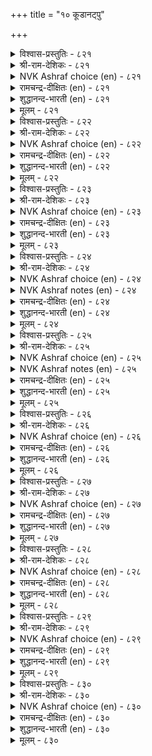 +++
title = "१० कूडानट्पु"

+++


<details><summary>विश्वास-प्रस्तुतिः - ८२१</summary>

सीरिडम् काणिन् ऎऱिदऱ्कुप् पट् टडै  
नेरा निरन्दवर् नट्पु।       ८२१
</details>

<details><summary>श्री-राम-देशिकः - ८२१</summary>

अधिकारः ८३. आन्तरस्नेहशून्यता  
हार्दस्नेहविहीनस्य बाह्यस्नेहं वितन्वतः ।  
मैत्री भग्ना भवेत् स्वर्णमयःखण्डगतं यथा ॥ ८२१॥
</details>

<details><summary>NVK Ashraf choice (en) - ८२१</summary>

०८२१
Posing friends treat you like an anvil
To strike you at the opportune time. *
(S.M. Diaz), (K. Krishnaswamy & Vijaya Ramkumar)
</details>

<details><summary>रामचन्द्र-दीक्षितः (en) - ८२१</summary>

821 cīrviṭam kāṇiṉ eṟitaṟkup paṭṭaṭai  
nērā nirantavar naṭpu.

821\. Friendship of the wicked is but a pretext to stab you cunningly in an unwary mood.  
</details>

<details><summary>शुद्धानन्द-भारती (en) - ८२१</summary>

1\. சீரிடம் காணின் எறிதற்குப் பட்டடை  
நேரா நிரந்தவர் நட்பு.  
The friendship by an enemy shown  
Is anvil in time, to strike you down.        821  
</details>

<details><summary>मूलम् - ८२१</summary>

सीरिडम् काणिन् ऎऱिदऱ्कुप् पट् टडै  
नेरा निरन्दवर् नट्पु।       ८२१
</details>

<details><summary>विश्वास-प्रस्तुतिः - ८२२</summary>

इनम्बोण्ड्रु इनमल्लार् केण्मै मगळिर्  
मनम्बोल वेऱु पडुम्।       ८२२
</details>

<details><summary>श्री-राम-देशिकः - ८२२</summary>

चित्ते सौहार्दहीनस्य मित्रवन्नटतो बहिः ।  
सौहार्दमङ्गनाचित्तसमं परिणतं भवेत् ॥ ८२२॥
</details>

<details><summary>NVK Ashraf choice (en) - ८२२</summary>

०८२२
Fickle as a woman's heart is the friendship of those
Who act like friends.
(P.S. Sundaram), (N.V.K. Ashraf)
</details>

<details><summary>रामचन्द्र-दीक्षितः (en) - ८२२</summary>

822 iṉampōṉṟu iṉamallār kēṇmai makaḷir  
maṉampōla vēṟu paṭum.

822\. Inconstant as the heart of a woman is the false friendship of seeming friends.  
</details>

<details><summary>शुद्धानन्द-भारती (en) - ८२२</summary>

2\. இனம்போன்று இனமல்லார் கேண்மை மகளிர்  
மனம்போல வேறு படும்.  
Who pretend kinship but are not  
Their friendship's fickle like woman's heart.        822  
</details>

<details><summary>मूलम् - ८२२</summary>

इनम्बोण्ड्रु इनमल्लार् केण्मै मगळिर्  
मनम्बोल वेऱु पडुम्।       ८२२
</details>

<details><summary>विश्वास-प्रस्तुतिः - ८२३</summary>

पलनल्ल कट्रक् कडैत्तु मननल्लर्  
आगुदल् माणार्क् करिदु।      ८२३
</details>

<details><summary>श्री-राम-देशिकः - ८२३</summary>

अधीतेष्वपि शास्त्रेषु हार्दमैत्र्या प्रवर्तनम् ।  
नैव साध्यं भवेत्तेषां ये भवन्ति विरोधिनः ॥ ८२३॥
</details>

<details><summary>NVK Ashraf choice (en) - ८२३</summary>

०८२३
Hard for the ignoble to be good-hearted,
No matter how well educated they are. *
(M.S. Poornalingam Pillai)
</details>

<details><summary>रामचन्द्र-दीक्षितः (en) - ८२३</summary>

823 palanalla kaṟṟak kaṭaittum maṉanallar  
ākutal māṇārkku aritu.

823\. A wicked heart never mellows with learning.  
</details>

<details><summary>शुद्धानन्द-भारती (en) - ८२३</summary>

3\. பலநல்ல கற்றக் கடைத்தும் மனம்நல்லர்  
ஆகுதல் மாணார்க்கு அரிது.  
They may be vast in good studies  
But heartfelt-love is hard for foes.        823  
</details>

<details><summary>मूलम् - ८२३</summary>

पलनल्ल कट्रक् कडैत्तु मननल्लर्  
आगुदल् माणार्क् करिदु।      ८२३
</details>

<details><summary>विश्वास-प्रस्तुतिः - ८२४</summary>

मुगत्तिन् इनिय नगाअ अगत्तिन्ना  
वञ्जरै अञ्जप् पडुम्।       ८२४
</details>

<details><summary>श्री-राम-देशिकः - ८२४</summary>

बहिर्हास्यमुखो भूत्वा चित्ते द्रोहं चिकीर्षतः ।  
वञ्चकस्य तु सौहर्दं दूरे कुरु भयान्वितः ॥ ८२४॥
</details>

<details><summary>NVK Ashraf choice (en) - ८२४</summary>

०८२४
Beware of those deceits who, with a smiling face,
Conceal bitterness in their hearts.
(N.V.K. Ashraf)
</details>

<details><summary>NVK Ashraf notes (en) - ८२४</summary>

८२४. Compare with ७८६. "A smiling face alone makes no friendship, but the heart should also smile with the face." * - (V. Ramasamy)
</details>

<details><summary>रामचन्द्र-दीक्षितः (en) - ८२४</summary>

824 mukattiṉ iṉiya nakāa akattuiṉṉā  
vañcarai añcap paṭum.

824\. Fear those who smile and smile but are villainy at heart.  
</details>

<details><summary>शुद्धानन्द-भारती (en) - ८२४</summary>

4\. முகத்தின் இனிய நகாஅ அகத்தின்னா  
வஞ்சரை அஞ்சப் படும்.  
Fear foes whose face has winning smiles  
Whose heart is full of cunning guiles.        824  
</details>

<details><summary>मूलम् - ८२४</summary>

मुगत्तिन् इनिय नगाअ अगत्तिन्ना  
वञ्जरै अञ्जप् पडुम्।       ८२४
</details>

<details><summary>विश्वास-प्रस्तुतिः - ८२५</summary>

मनत्तिन् अमैया तवरै ऎनैत्तॊण्ड्रुम्  
सॊल्लिनाल् तेऱऱ्पाट्रु अण्ड्रु।      ८२५
</details>

<details><summary>श्री-राम-देशिकः - ८२५</summary>

कृत्वान्यभावं मनसि स्नेहमाचरतो बहिः ।  
श्रुत्वा वार्तां च कार्येषु प्रवृत्तिर्न वरा मता ॥ ८२५॥
</details>

<details><summary>NVK Ashraf choice (en) - ८२५</summary>

०८२५
Trust not the mere words of those
Whose minds don't agree with us. *
(P.S. Sundaram)
</details>

<details><summary>NVK Ashraf notes (en) - ८२५</summary>

८२५: A short and crisp translation but not close to original: "When minds do not agree don't trust mere words" - (P.S. Sundaram)
</details>

<details><summary>रामचन्द्र-दीक्षितः (en) - ८२५</summary>

825 maṉattiṉ amaiyā tavarai eṉaittoṉṟum  
colliṉāl tēṟaṟpāṟṟu aṉṟu.

825\. It is impossible to convince those whose minds do not agree.  
</details>

<details><summary>शुद्धानन्द-भारती (en) - ८२५</summary>

5\. மனத்தின் அமையா தவரை எனைத்தொன்றும்  
சொல்லினால் தேறற்பாற்று அன்று.  
Do not trust in what they tell  
Whose mind with your mind goes ill.        825  
</details>

<details><summary>मूलम् - ८२५</summary>

मनत्तिन् अमैया तवरै ऎनैत्तॊण्ड्रुम्  
सॊल्लिनाल् तेऱऱ्पाट्रु अण्ड्रु।      ८२५
</details>

<details><summary>विश्वास-प्रस्तुतिः - ८२६</summary>

नट्टार्बोल् नल्लवै सॊल्लिनुम् ऒट्टार्सॊल्  
ऒल्लै उणरप् पडुम्।       ८२६
</details>

<details><summary>श्री-राम-देशिकः - ८२६</summary>

विरोधिनो मित्रसमं हितं वाक्यं ब्रुवन्तु वा ।  
अथापि तद्वचोभङ्ग्या तत्त्वं ज्ञायेत शीघ्रतः ॥ ८२६॥
</details>

<details><summary>NVK Ashraf choice (en) - ८२६</summary>

०८२६
A foe's words though seem friendly and good
Can be read at once. *
(P.S. Sundaram)
</details>

<details><summary>रामचन्द्र-दीक्षितः (en) - ८२६</summary>

826 naṭṭārpōl nallavai colliṉum oṭṭārcol  
ollai uṇarap paṭum.

826\. Of what avail are the friendly words of your foe?  
</details>

<details><summary>शुद्धानन्द-भारती (en) - ८२६</summary>

6\. நட்டார்போல் நல்லவை சொல்லினும் ஒட்டார்சொல்  
ஒல்லை உணரப் படும்.  
The words of foes is quickly seen  
Though they speak like friends in fine.        826  
</details>

<details><summary>मूलम् - ८२६</summary>

नट्टार्बोल् नल्लवै सॊल्लिनुम् ऒट्टार्सॊल्  
ऒल्लै उणरप् पडुम्।       ८२६
</details>

<details><summary>विश्वास-प्रस्तुतिः - ८२७</summary>

सॊल्वणक्कम् ऒन्नार्गण् कॊळ्ळऱ्क विल्वणक्कम्  
तीङ्गु कुऱित्तमै यान्।      ८२७
</details>

<details><summary>श्री-राम-देशिकः - ८२७</summary>

प्राप्यापि नम्रतां चापः स्वभावाद् दुःखदो यथा ।  
विनयाढ्यं शत्रुवाक्यं तथानर्थकरं भवेत् ॥ ८२७॥
</details>

<details><summary>NVK Ashraf choice (en) - ८२७</summary>

०८२७
Trust not the bowing speech of your foe.
A bending bow is a sign of imminent danger.
(P.S. Sundaram), (N.V.K. Ashraf)
</details>

<details><summary>रामचन्द्र-दीक्षितः (en) - ८२७</summary>

827 colvaṇakkam oṉṉārkaṇ koḷḷaṟka vilvaṇakkam  
tīṅku kuṟittamai yāṉ.

827\. Do not trust the seeming humility of the enemy’s speech for the bow bends only to do harm.  
</details>

<details><summary>शुद्धानन्द-भारती (en) - ८२७</summary>

7\. சொல்வணக்கம் ஒன்னார்கண் கொள்ளற்க வில்வணக்கம்  
தீங்கு குறித்தமை யான்.  
Trust not the humble words of foes  
Danger darts from bending bows.        827  
</details>

<details><summary>मूलम् - ८२७</summary>

सॊल्वणक्कम् ऒन्नार्गण् कॊळ्ळऱ्क विल्वणक्कम्  
तीङ्गु कुऱित्तमै यान्।      ८२७
</details>

<details><summary>विश्वास-प्रस्तुतिः - ८२८</summary>

तॊऴुदगै युळ्ळुम् पडैयॊडुङ्गुम् ऒन्नार्  
अऴुदगण् णीरुम् अनैत्तु।      ८२८
</details>

<details><summary>श्री-राम-देशिकः - ८२८</summary>

शत्रोरञ्जलिमश्येऽपि छन्नः स्यात् कठिनायुधः ।  
तथा शत्रोरश्रुपातः क्रूरायुधसमो भवेत् ॥ ८२८॥
</details>

<details><summary>NVK Ashraf choice (en) - ८२८</summary>

०८२८
Like a dagger concealed in folded hands
Is the mourning tears of foes. *
(P.S. Sundaram), (N.V.K. Ashraf)
</details>

<details><summary>रामचन्द्र-दीक्षितः (en) - ८२८</summary>

828 toḻutakai yuḷḷum paṭaiyoṭuṅkum oṉṉār  
aḻutakaṇ ṇīrum aṉaittu.

828\. The folded hands of the enemy in an attitude of devotion conceal a weapon. Likewise are his false tears.  
</details>

<details><summary>शुद्धानन्द-भारती (en) - ८२८</summary>

8\. தொழுதகை யுள்ளும் படையொடுங்கும் ஒன்னார்  
அழுதகண் ணீரும் அனைத்து.  
Adoring hands of foes hide arms  
Their sobbing tears have lurking harms.        828  
</details>

<details><summary>मूलम् - ८२८</summary>

तॊऴुदगै युळ्ळुम् पडैयॊडुङ्गुम् ऒन्नार्  
अऴुदगण् णीरुम् अनैत्तु।      ८२८
</details>

<details><summary>विश्वास-प्रस्तुतिः - ८२९</summary>

मिगच्चॆय्दु तम्मॆळ्ळु वारै नगच्चॆय्दु  
नट्पिनुळ् साप्पुल्लऱ्पाट्रु।       ८२९
</details>

<details><summary>श्री-राम-देशिकः - ८२९</summary>

भूत्वा बहिः स्निग्धसमो दूषयेद् हृदयेन् यः ।  
तमेव मार्गमाश्रित्य तस्य मैत्रीं विनाशय ॥ ८२९॥
</details>

<details><summary>NVK Ashraf choice (en) - ८२९</summary>

०८२९
Cajole and crush with friendly guise
Those who flatter you but despise within. *
( Shuddhananda Bharatiar), (P.S. Sundaram)
</details>

<details><summary>रामचन्द्र-दीक्षितः (en) - ८२९</summary>

829 mikacceytu tammauḷu vārai nakacceytu  
naṭpiṉuḷ cāppullaṟ pāṟṟu.

829\. Policy requires that hostility to a foe should be hidden under a smile.  
</details>

<details><summary>शुद्धानन्द-भारती (en) - ८२९</summary>

9\. மிகச்செய்து தம்எள்ளு வாரை நகச்செய்து  
நட்பினுள் சாப்புல்லற் பாற்று.  
In open who praise, at heart despise  
Cajole and crush them in friendly guise.        829  
</details>

<details><summary>मूलम् - ८२९</summary>

मिगच्चॆय्दु तम्मॆळ्ळु वारै नगच्चॆय्दु  
नट्पिनुळ् साप्पुल्लऱ्पाट्रु।       ८२९
</details>

<details><summary>विश्वास-प्रस्तुतिः - ८३०</summary>

पगैनट्पाम् कालम् वरुङ्गाल् मुगनट्टु  
अगनट्पु ऒरीइ विडल्।       ८३०
</details>

<details><summary>श्री-राम-देशिकः - ८३०</summary>

शत्रुभिः सह मैत्र्यां च प्रसक्तायां मुखे परम् ।  
प्रसर्श्य मैत्रीं हार्दां तां मैत्रीं छिन्धि निरन्तरम् ॥ ८३०॥
</details>

<details><summary>NVK Ashraf choice (en) - ८३०</summary>

०८३०
While playing a friend to foes, keep a friendly face
But banish them from thy heart.
(J. Narayanaswamy), (Satguru Subramuniyaswami)
</details>

<details><summary>रामचन्द्र-दीक्षितः (en) - ८३०</summary>

830 pakainaṭpām kālam varuṅkāl mukanaṭṭu  
akanaṭpu orīi viṭal.

830\. When the enemy pretends alliance, receive him with outward smile and inward distrust.  
</details>

<details><summary>शुद्धानन्द-भारती (en) - ८३०</summary>

10\. பகைநட்பாம் காலம் வருங்கால் முகநட்டு  
அகநட்பு ஒரீஇ விடல்  
When foes, in time, play friendship's part  
Feign love on face but not in heart.        830  
</details>

<details><summary>मूलम् - ८३०</summary>

पगैनट्पाम् कालम् वरुङ्गाल् मुगनट्टु  
अगनट्पु ऒरीइ विडल्।       ८३०
</details>
